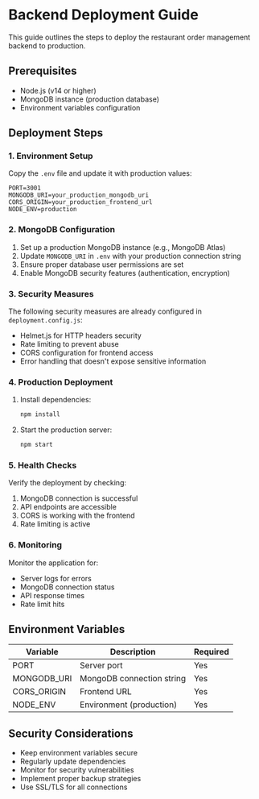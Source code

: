 # Backend Deployment Guide

This guide outlines the steps to deploy the restaurant order management backend to production.

## Prerequisites

- Node.js (v14 or higher)
- MongoDB instance (production database)
- Environment variables configuration

## Deployment Steps

### 1. Environment Setup

Copy the `.env` file and update it with production values:

```env
PORT=3001
MONGODB_URI=your_production_mongodb_uri
CORS_ORIGIN=your_production_frontend_url
NODE_ENV=production
```

### 2. MongoDB Configuration

1. Set up a production MongoDB instance (e.g., MongoDB Atlas)
2. Update `MONGODB_URI` in `.env` with your production connection string
3. Ensure proper database user permissions are set
4. Enable MongoDB security features (authentication, encryption)

### 3. Security Measures

The following security measures are already configured in `deployment.config.js`:

- Helmet.js for HTTP headers security
- Rate limiting to prevent abuse
- CORS configuration for frontend access
- Error handling that doesn't expose sensitive information

### 4. Production Deployment

1. Install dependencies:
   ```bash
   npm install
   ```

2. Start the production server:
   ```bash
   npm start
   ```

### 5. Health Checks

Verify the deployment by checking:

1. MongoDB connection is successful
2. API endpoints are accessible
3. CORS is working with the frontend
4. Rate limiting is active

### 6. Monitoring

Monitor the application for:

- Server logs for errors
- MongoDB connection status
- API response times
- Rate limit hits

## Environment Variables

| Variable | Description | Required |
|----------|-------------|----------|
| PORT | Server port | Yes |
| MONGODB_URI | MongoDB connection string | Yes |
| CORS_ORIGIN | Frontend URL | Yes |
| NODE_ENV | Environment (production) | Yes |

## Security Considerations

- Keep environment variables secure
- Regularly update dependencies
- Monitor for security vulnerabilities
- Implement proper backup strategies
- Use SSL/TLS for all connections